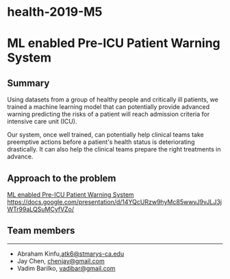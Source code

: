 # health-2019-M5

# ML enabled Pre-ICU Patient Warning System


## Summary
Using datasets from a group of healthy people and critically ill patients, we trained a machine learning model that can potentially provide advanced warning predicting the risks of a patient will reach admission criteria for intensive care unit (ICU).

Our system, once well trained, can potentially help clinical teams take preemptive actions before a patient's health status is deteriorating drastically. It can also help the clinical teams prepare the right treatments in advance.

## Approach to the problem
[ML enabled Pre-ICU Patient Warning System](https://github.com/v2br/health2019-M5/blob/master/Pre-ICU%20Patient%20Warning%20System.pdf)
https://docs.google.com/presentation/d/14YQcURzw9hyMc85wwvJ9vJLJ3jWTr99aLQSuMCyfVZo/

## Team members
---
* Abraham Kinfu,atk6@stmarys-ca.edu
* Jay Chen, chenjay@gmail.com
* Vadim Barilko, vadibar@gmail.com 

